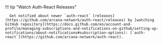 !!! tip "Watch Auth-React Releases"

      Get notified about newer `auth-react` [releases](https://github.com/arcana-network/auth-react/releases) by [watching GitHub repository](https://docs.github.com/en/account-and-profile/managing-subscriptions-and-notifications-on-github/setting-up-notifications/about-notifications#subscription-options): [`auth-react`](https://github.com/arcana-network/auth-react).